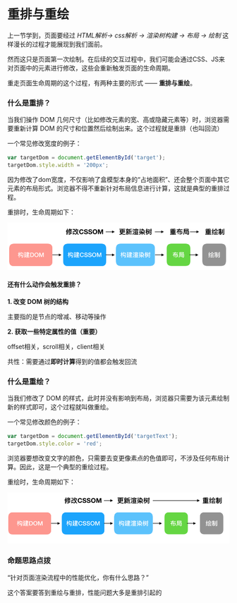 # 重排与重绘

上一节学到，页面要经过 *HTML解析-> css解析 -> 渲染树构建 -> 布局 -> 绘制* 这样漫长的过程才能展现到我们面前。

然而这只是页面第一次绘制。在后续的交互过程中，我们可能会通过CSS、JS来对页面中的元素进行修改，这些会重新触发页面的生命周期。

重走页面生命周期的这个过程，有两种主要的形式 —— **重排与重绘**。

### 什么是重排？

当我们操作 DOM 几何尺寸（比如修改元素的宽、高或隐藏元素等）时，浏览器需要重新计算 DOM 的尺寸和位置然后绘制出来。这个过程就是重排（也叫回流）

一个常见修改宽度的例子：

```js
var targetDom = document.getElementById('target');
targetDom.style.width = '200px';
```

因为修改了dom宽度，不仅影响了盒模型本身的“占地面积”、还会整个页面中其它元素的布局形式。浏览器不得不重新针对布局信息进行计算，这就是典型的重排过程。

重排时，生命周期如下：

![F2A50147-AF8B-4DC3-9EC9-153F5CC2AC81](../image/F2A50147-AF8B-4DC3-9EC9-153F5CC2AC81.png)

#### 还有什么动作会触发重排？

**1. 改变 DOM 树的结构**

主要指的是节点的增减、移动等操作

**2. 获取一些特定属性的值（重要）**

offset相关，scroll相关，client相关

共性：需要通过**即时计算**得到的值都会触发回流

### 什么是重绘？

当我们修改了 DOM 的样式，此时并没有影响到布局，浏览器只需要为该元素绘制新的样式即可，这个过程就叫做重绘。

一个常见修改颜色的例子：

```js
var targetDom = document.getElementById('targetText');
targetDom.style.color = 'red';
```

浏览器要想改变文字的颜色，只需要去变更像素点的色值即可，不涉及任何布局计算。因此，这是一个典型的重绘过程。

重绘时，生命周期如下：

![2EF8195A-BFBF-4895-9970-6DA71EFB92B5](../image/2EF8195A-BFBF-4895-9970-6DA71EFB92B5.png)

### 命题思路点拨

“针对页面渲染流程中的性能优化，你有什么思路？”

这个答案要答到重绘与重排，性能问题大多是重排引起的
